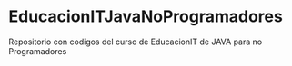 # EducacionITJavaNoProgramadores
Repositorio con codigos del curso de EducacionIT de JAVA para no Programadores
